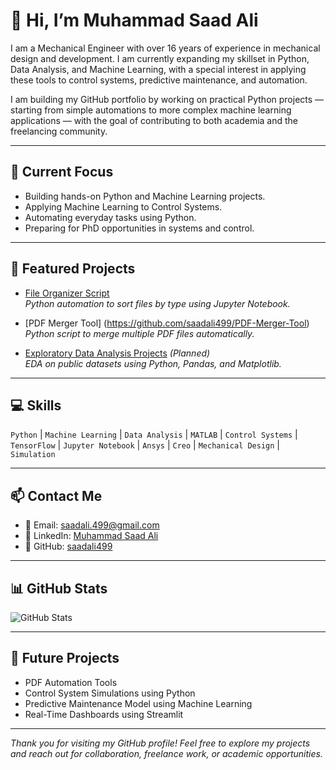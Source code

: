
# 👋 Hi, I’m Muhammad Saad Ali

I am a Mechanical Engineer with over 16 years of experience in mechanical design and development. I am currently expanding my skillset in Python, Data Analysis, and Machine Learning, with a special interest in applying these tools to control systems, predictive maintenance, and automation.

I am building my GitHub portfolio by working on practical Python projects — starting from simple automations to more complex machine learning applications — with the goal of contributing to both academia and the freelancing community.

---

## 🚀 Current Focus
- Building hands-on Python and Machine Learning projects.
- Applying Machine Learning to Control Systems.
- Automating everyday tasks using Python.
- Preparing for PhD opportunities in systems and control.

---

## 📂 Featured Projects
- [File Organizer Script](https://github.com/saadali499/File-Organizer-Python)  
  *Python automation to sort files by type using Jupyter Notebook.*

- [PDF Merger Tool] (https://github.com/saadali499/PDF-Merger-Tool) 
  *Python script to merge multiple PDF files automatically.*

- [Exploratory Data Analysis Projects](#) *(Planned)*  
  *EDA on public datasets using Python, Pandas, and Matplotlib.*

---

## 💻 Skills
`Python` | `Machine Learning` | `Data Analysis` | `MATLAB` | `Control Systems` | `TensorFlow` | `Jupyter Notebook` | `Ansys` | `Creo` | `Mechanical Design` | `Simulation`

---

## 📫 Contact Me
- 📧 Email: saadali.499@gmail.com
- 🔗 LinkedIn: [Muhammad Saad Ali](https://www.linkedin.com/in/muhammad-saad-ali-a78188337/)
- 🔗 GitHub: [saadali499](https://github.com/saadali499)

---

## 📊 GitHub Stats
![GitHub Stats](https://github-readme-stats.vercel.app/api?username=saadali499&show_icons=true&theme=default)

---

## 🎯 Future Projects
- PDF Automation Tools  
- Control System Simulations using Python  
- Predictive Maintenance Model using Machine Learning  
- Real-Time Dashboards using Streamlit  

---

*Thank you for visiting my GitHub profile! Feel free to explore my projects and reach out for collaboration, freelance work, or academic opportunities.*
